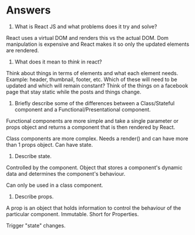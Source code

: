 # Answers

1.  What is React JS and what problems does it try and solve?

React uses a virtual DOM and renders this vs the actual DOM. Dom manipulation is expensive and React makes it so only the updated elements are rendered.

1.  What does it mean to _think_ in react?

Think about things in terms of elements and what each element needs. Example: header, thumbnail, footer, etc. Which of these will need to be updated and which will remain constant? Think of the things on a facebook page that stay static while the posts and things change. 

1.  Briefly describe some of the differences between a Class/Stateful component and a Functional/Presentational component.

Functional components are more simple and take a single parameter or props object and returns a component that is then rendered by React.

Class components are more complex. Needs a render() and can have more than 1 props object. Can have state.

1.  Describe state.

Controlled by the component. Object that stores a component's dynamic data and determines the component's behaviour. 

Can only be used in a class component. 

1.  Describe props.

A prop is an object that holds information to control the behaviour of the particular component. Immutable. Short for Properties.

Trigger "state" changes.